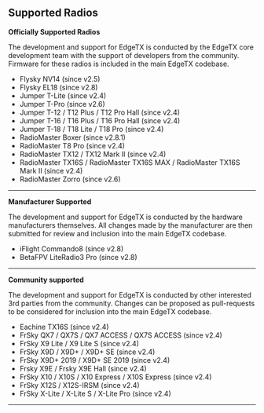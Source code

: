 ## Supported Radios

**Officially Supported Radios** 

The development and support for EdgeTX is conducted by the EdgeTX core development team with the support of developers from the community. Firmware for these radios is included in the main EdgeTX codebase.

* Flysky NV14 (since v2.5)
* Flysky EL18 (since v2.8)
* Jumper T-Lite (since v2.4)
* Jumper T-Pro (since v2.6)
* Jumper T-12 / T12 Plus / T12 Pro Hall (since v2.4)
* Jumper T-16 / T16 Plus / T16 Pro Hall (since v2.4)
* Jumper T-18 / T18 Lite / T18 Pro (since v2.4)
* RadioMaster Boxer (since v2.8.1)
* RadioMaster T8 Pro (since v2.4)
* RadioMaster TX12 / TX12 Mark II (since v2.4)
* RadioMaster TX16S / RadioMaster TX16S MAX / RadioMaster TX16S Mark II (since v2.4)
* RadioMaster Zorro (since v2.6)

---

**Manufacturer Supported**
 
The development and support for EdgeTX is conducted by the hardware manufacturers themselves. All changes made by the manufacturer are then submitted for review and inclusion into the main EdgeTX codebase.

* iFlight Commando8 (since v2.8)
* BetaFPV LiteRadio3 Pro (since v2.8)

---

**Community supported**

The development and support for EdgeTX is conducted by other interested 3rd parties from the community. Changes can be proposed as pull-requests to be considered for inclusion into the main EdgeTX codebase.

* Eachine TX16S (since v2.4)
* FrSky QX7 / QX7S / QX7 ACCESS / QX7S ACCESS (since v2.4)
* FrSky X9 Lite / X9 Lite S (since v2.4)
* FrSky X9D / X9D+ / X9D+ SE (since v2.4)
* FrSky X9D+ 2019 / X9D+ SE 2019  (since v2.4)
* Frsky X9E / Frsky X9E Hall (since v2.4)
* FrSky X10 / X10S / X10 Express / X10S Express (since v2.4)
* FrSky X12S / X12S-IRSM (since v2.4)
* FrSky X-Lite / X-Lite S / X-Lite Pro (since v2.4)

---
